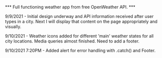 *** Full functioning weather app from free OpenWeather API. ***

9/9/2021 - Initial design underway and API information received after user types in a city. Next I will display that content on the page appropriately and visually.

9/10/2021 - Weather icons added for different 'main' weather states for all city locations. Media queries almost finished. Need to add a footer.

9/10/2021 7:20PM - Added alert for error handling with .catch() and Footer. 